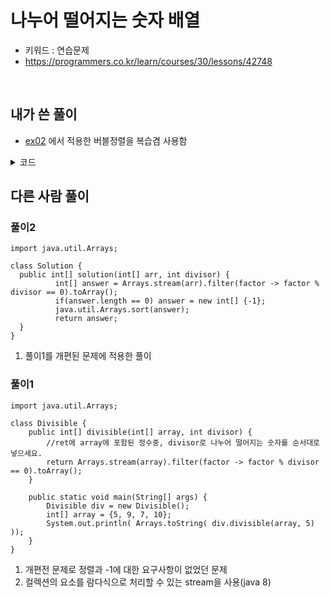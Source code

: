 # 나누어 떨어지는 숫자 배열  
- 키워드 : 연습문제 
- https://programmers.co.kr/learn/courses/30/lessons/42748

<br>

## 내가 쓴 풀이
- [ex02](https://github.com/GDana/Algorithms/blob/master/Programmers/src/level1/done/ex02.java) 에서 적용한 버블정렬을 복습겸 사용함 

<details>
<summary>코드</summary>
<div markdown="1">     

```
import java.util.*;

class Solution {
    public int[] solution(int[] arr, int divisor) {
        int[] answer = {};
        ArrayList<Integer> list = new ArrayList<>();
        
        for(int item : arr) {
        	if(item % divisor == 0) {
        		list.add(item);
        	}
        }
        
        if(list.size() == 0) {
        	list.add(-1);
        }
        
        if(list.size() > 0) {
        	answer = new int[list.size()];
        }
        
        for(int i=0; i<list.size(); i++) {
        	answer[i] = list.get(i);
        }
        
        for(int i=0; i<answer.length-1; i++) {
        	for(int j=answer.length-1; j>i; j--) {
        		if(answer[j-1] > answer[j]) {
        			int val = answer[j-1];
        			answer[j-1] = answer[j];
        			answer[j] = val;
        		}
        	}
        }
        
        return answer;
    }
}
```

</div>
</details>


## 다른 사람 풀이
### 풀이2
```
import java.util.Arrays;

class Solution {
  public int[] solution(int[] arr, int divisor) {
          int[] answer = Arrays.stream(arr).filter(factor -> factor % divisor == 0).toArray();
          if(answer.length == 0) answer = new int[] {-1};
          java.util.Arrays.sort(answer);
          return answer;
  }
}
```
1. 풀이1를 개편된 문제에 적용한 풀이 

### 풀이1 
```
import java.util.Arrays;

class Divisible {
    public int[] divisible(int[] array, int divisor) {
        //ret에 array에 포함된 정수중, divisor로 나누어 떨어지는 숫자를 순서대로 넣으세요.
        return Arrays.stream(array).filter(factor -> factor % divisor == 0).toArray();
    }

    public static void main(String[] args) {
        Divisible div = new Divisible();
        int[] array = {5, 9, 7, 10};
        System.out.println( Arrays.toString( div.divisible(array, 5) ));
    }
}
```
1. 개편전 문제로 정렬과 -1에 대한 요구사항이 없었던 문제
2. 컬렉션의 요소를 람다식으로 처리할 수 있는 stream을 사용(java 8) 




